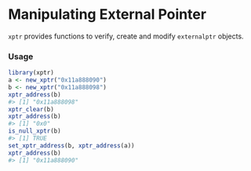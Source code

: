 # Manipulating External Pointer

`xptr` provides functions to verify, create and modify `externalptr` objects.

### Usage

```r
library(xptr)
a <- new_xptr("0x11a888090")
b <- new_xptr("0x11a888098")
xptr_address(b)
#> [1] "0x11a888098"
xptr_clear(b)
xptr_address(b)
#> [1] "0x0"
is_null_xptr(b)
#> [1] TRUE
set_xptr_address(b, xptr_address(a))
xptr_address(b)
#> [1] "0x11a888090"
```
